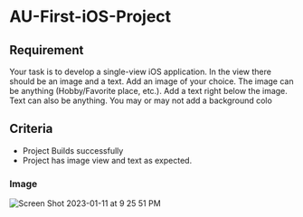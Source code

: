 # AU-First-iOS-Project

## Requirement
Your task is to develop a single-view iOS application. In the view there should be an image and a text. Add an image of your choice. The image can be anything (Hobby/Favorite place, etc.). Add a text right below the image. Text can also be anything. You may or may not add a background colo

## Criteria	
- Project Builds successfully 
- Project has image view and text as expected.

### Image
![Screen Shot 2023-01-11 at 9 25 51 PM](https://user-images.githubusercontent.com/11560987/211961241-1adc7cc3-7890-493b-be31-ae97bbd41c46.png)
